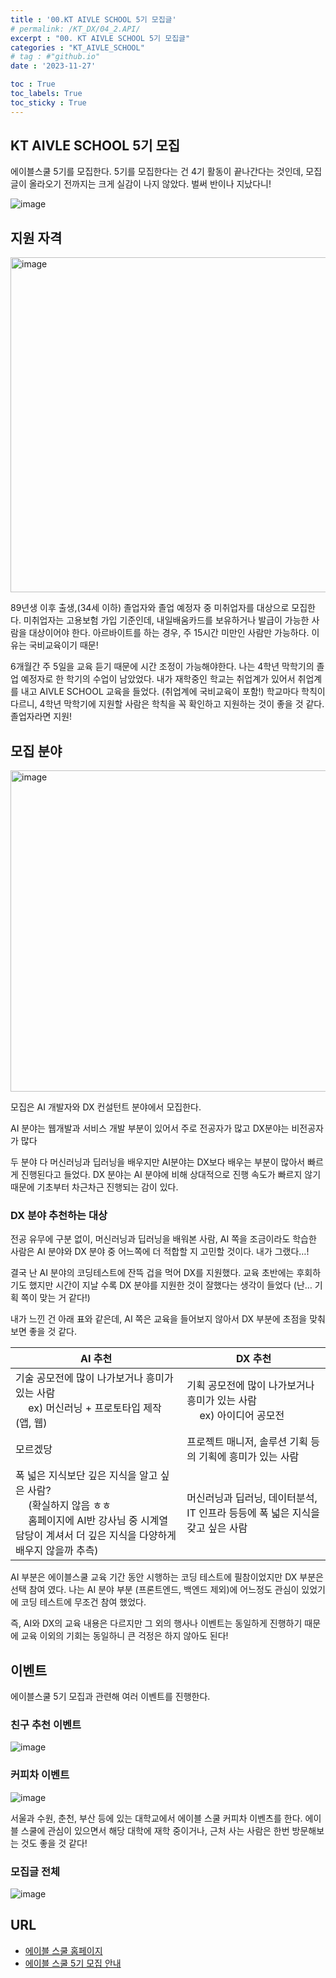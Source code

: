 ```yaml
---
title : '00.KT AIVLE SCHOOL 5기 모집글' 
# permalink: /KT_DX/04_2.API/
excerpt : "00. KT AIVLE SCHOOL 5기 모집글"
categories : "KT_AIVLE_SCHOOL"
# tag : #"github.io"
date : '2023-11-27'

toc : True
toc_labels: True
toc_sticky : True
---
```


## KT AIVLE SCHOOL 5기 모집

에이블스쿨 5기를 모집한다. 5기를 모집한다는 건 4기 활동이 끝나간다는 것인데, 모집 글이 올라오기 전까지는 크게 실감이 나지 않았다. 벌써 반이나 지났다니!


![image](https://github.com/juyeon-shin/juyeon0008.github.io/assets/96481852/2cd23a7f-e547-415f-8123-f5e7a09ad145)



## 지원 자격

<img width="536" alt="image" src="https://github.com/juyeon-shin/juyeon0008.github.io/assets/96481852/8e228dfb-3b2f-447b-ac93-3bbc2edcfd14">



89년생 이후 출생,(34세 이하) 졸업자와 졸업 예정자 중 미취업자를 대상으로 모집한다. 미취업자는 고용보험 가입 기준인데, 내일배움카드를 보유하거나 발급이 가능한 사람을 대상이어야 한다. 아르바이트를 하는 경우, 주 15시간 미만인 사람만 가능하다. 이유는 국비교육이기 때문! 

6개월간 주 5일을 교육 듣기 때문에 시간 조정이 가능해야한다. 
나는 4학년 막학기의 졸업 예정자로 한 학기의 수업이 남았었다. 내가 재학중인 학교는 취업계가 있어서 취업계를 내고 AIVLE SCHOOL 교육을 들었다. (취업계에 국비교육이 포함!) 학교마다 학칙이 다르니, 4학년 막학기에 지원할 사람은 학칙을 꼭 확인하고 지원하는 것이 좋을 것 같다. 졸업자라면 지원!  


## 모집 분야

<img width="514" alt="image" src="https://github.com/juyeon-shin/juyeon0008.github.io/assets/96481852/8d9a19d9-e89b-422b-b20f-1e4aa7745e0b">


모집은 AI 개발자와 DX 컨설턴트 분야에서 모집한다. 

AI 분야는 웹개발과 서비스 개발 부분이 있어서 주로 전공자가 많고 DX분야는 비전공자가 많다 

두 분야 다 머신러닝과 딥러닝을 배우지만 AI분야는 DX보다 배우는 부분이 많아서 빠르게 진행된다고 들었다. DX 분야는 AI 분야에 비해 상대적으로 진행 속도가 빠르지 않기 때문에 기초부터 차근차근 진행되는 감이 있다. 


### DX 분야 추천하는 대상

전공 유무에 구분 없이, 머신러닝과 딥러닝을 배워본 사람, AI 쪽을 조금이라도 학습한 사람은 AI 분야와 DX 분야 중 어느쪽에 더 적합할 지 고민할 것이다. 내가 그랬다…!

결국 난 AI 분야의 코딩테스트에 잔뜩 겁을 먹어 DX를 지원했다. 교육 초반에는 후회하기도 했지만 시간이 지날 수록 DX 분야를 지원한 것이 잘했다는 생각이 들었다 (난… 기획 쪽이 맞는 거 같다!) 

내가 느낀 건 아래 표와 같은데, AI 쪽은 교육을 들어보지 않아서 DX 부분에 초점을 맞춰보면 좋을 것 같다.

<p></p>

| AI 추천 | DX 추천 |
| --- | --- |
| 기술 공모전에 많이 나가보거나 흥미가 있는 사람 <br>&emsp; ex) 머신러닝 + 프로토타입 제작 (앱, 웹) | 기획 공모전에 많이 나가보거나 흥미가 있는 사람 <br>&emsp; ex) 아이디어 공모전 |
| 모르겠당 | 프로젝트 매니저, 솔루션 기획 등의 기획에 흥미가 있는 사람 |
| 폭 넓은 지식보단 깊은 지식을 알고 싶은 사람? <br>&emsp; (확실하지 않음 ㅎㅎ <br>&emsp; 홈페이지에 AI반 강사님 중 시계열 담당이 계셔서 더 깊은 지식을 다양하게 배우지 않을까 추측) | 머신러닝과 딥러닝, 데이터분석, IT 인프라 등등에 폭 넓은 지식을 갖고 싶은 사람 |

<p></p>
<p></p>

AI 부분은 에이블스쿨 교육 기간 동안 시행하는 코딩 테스트에 필참이었지만 DX 부분은 선택 참여 였다. 나는 AI 분야 부분 (프론트엔드, 백엔드 제외)에 어느정도 관심이 있었기에 코딩 테스트에 무조건 참여 했었다. 

즉, AI와 DX의 교육 내용은 다르지만 그 외의 행사나 이벤트는 동일하게 진행하기 때문에 교육 이외의 기회는 동일하니 큰 걱정은 하지 않아도 된다!

## 이벤트

에이블스쿨 5기 모집과 관련해 여러 이벤트를 진행한다. 

### 친구 추천 이벤트

![image](https://github.com/juyeon-shin/juyeon0008.github.io/assets/96481852/1f04a93f-bac5-421f-9f4a-2d63643d6a7a)


### 커피차 이벤트

![image](https://github.com/juyeon-shin/juyeon0008.github.io/assets/96481852/44a0ad66-6e2c-437e-946f-5e07ae6c6f70)

서울과 수원, 춘천, 부산 등에 있는 대학교에서 에이블 스쿨 커피차 이벤츠를 한다. 에이블 스쿨에 관심이 있으면서 해당 대학에 재학 중이거나, 근처 사는 사람은 한번 방문해보는 것도 좋을 것 같다!

### 모집글 전체

![image](https://github.com/juyeon-shin/juyeon0008.github.io/assets/96481852/2c3f4cfa-6f16-4c0f-8592-8dd2bd428802)


## URL

- [에이블 스쿨 홈페이지](https://aivle.kt.co.kr/home/main/indexMain)
- [에이블 스쿨 5기 모집 안내](https://aivle.kt.co.kr/home/brd/bbs/viewAtclMain?mcd=MC00000061&bbsCd=NOTICE&atclSn=8009&pageIndex=1)

